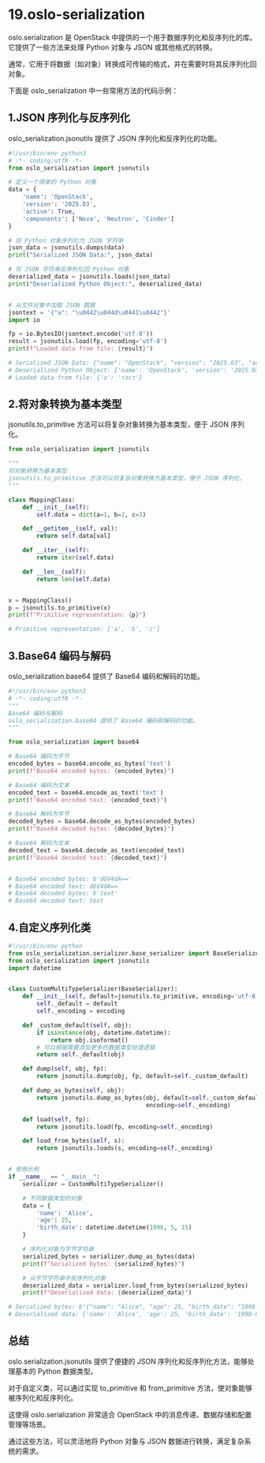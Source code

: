# 19.oslo-serialization

oslo.serialization 是 OpenStack 中提供的一个用于数据序列化和反序列化的库。
它提供了一些方法来处理 Python 对象与 JSON 或其他格式的转换。

通常，它用于将数据（如对象）转换成可传输的格式，并在需要时将其反序列化回对象。


下面是 oslo_serialization 中一些常用方法的代码示例：


## 1.JSON 序列化与反序列化
oslo_serialization.jsonutils 提供了 JSON 序列化和反序列化的功能。

```python
#!/usr/bin/env python3
# -*- coding:utf8 -*-
from oslo_serialization import jsonutils

# 定义一个简单的 Python 对象
data = {
    'name': 'OpenStack',
    'version': '2025.03',
    'active': True,
    'components': ['Nova', 'Neutron', 'Cinder']
}

# 将 Python 对象序列化为 JSON 字符串
json_data = jsonutils.dumps(data)
print("Serialized JSON Data:", json_data)

# 将 JSON 字符串反序列化回 Python 对象
deserialized_data = jsonutils.loads(json_data)
print("Deserialized Python Object:", deserialized_data)


# 从文件对象中加载 JSON 数据
jsontext = '{"a": "\u0442\u044d\u0441\u0442"}'
import io

fp = io.BytesIO(jsontext.encode('utf-8'))
result = jsonutils.load(fp, encoding='utf-8')
print(f"Loaded data from file: {result}")

# Serialized JSON Data: {"name": "OpenStack", "version": "2025.03", "active": true, "components": ["Nova", "Neutron", "Cinder"]}
# Deserialized Python Object: {'name': 'OpenStack', 'version': '2025.03', 'active': True, 'components': ['Nova', 'Neutron', 'Cinder']}
# Loaded data from file: {'a': 'тэст'}

```

## 2.将对象转换为基本类型
jsonutils.to_primitive 方法可以将复杂对象转换为基本类型，便于 JSON 序列化。

```python
from oslo_serialization import jsonutils

"""
将对象转换为基本类型
jsonutils.to_primitive 方法可以将复杂对象转换为基本类型，便于 JSON 序列化。
"""

class MappingClass:
    def __init__(self):
        self.data = dict(a=1, b=2, c=3)

    def __getitem__(self, val):
        return self.data[val]

    def __iter__(self):
        return iter(self.data)

    def __len__(self):
        return len(self.data)


x = MappingClass()
p = jsonutils.to_primitive(x)
print(f"Primitive representation: {p}")

# Primitive representation: ['a', 'b', 'c']
```

## 3.Base64 编码与解码
oslo_serialization.base64 提供了 Base64 编码和解码的功能。

```python
#!/usr/bin/env python3
# -*- coding:utf8 -*-
"""
Base64 编码与解码
oslo_serialization.base64 提供了 Base64 编码和解码的功能。
"""

from oslo_serialization import base64

# Base64 编码为字节
encoded_bytes = base64.encode_as_bytes('text')
print(f"Base64 encoded bytes: {encoded_bytes}")

# Base64 编码为文本
encoded_text = base64.encode_as_text('text')
print(f"Base64 encoded text: {encoded_text}")

# Base64 解码为字节
decoded_bytes = base64.decode_as_bytes(encoded_bytes)
print(f"Base64 decoded bytes: {decoded_bytes}")

# Base64 解码为文本
decoded_text = base64.decode_as_text(encoded_text)
print(f"Base64 decoded text: {decoded_text}")


# Base64 encoded bytes: b'dGV4dA=='
# Base64 encoded text: dGV4dA==
# Base64 decoded bytes: b'text'
# Base64 decoded text: text
```

## 4.自定义序列化类

```python
#!/usr/bin/env python
from oslo_serialization.serializer.base_serializer import BaseSerializer
from oslo_serialization import jsonutils
import datetime


class CustomMultiTypeSerializer(BaseSerializer):
    def __init__(self, default=jsonutils.to_primitive, encoding='utf-8'):
        self._default = default
        self._encoding = encoding

    def _custom_default(self, obj):
        if isinstance(obj, datetime.datetime):
            return obj.isoformat()
        # 可以根据需要添加更多的数据类型处理逻辑
        return self._default(obj)

    def dump(self, obj, fp):
        return jsonutils.dump(obj, fp, default=self._custom_default)

    def dump_as_bytes(self, obj):
        return jsonutils.dump_as_bytes(obj, default=self._custom_default,
                                       encoding=self._encoding)

    def load(self, fp):
        return jsonutils.load(fp, encoding=self._encoding)

    def load_from_bytes(self, s):
        return jsonutils.loads(s, encoding=self._encoding)


# 使用示例
if __name__ == "__main__":
    serializer = CustomMultiTypeSerializer()

    # 不同数据类型的对象
    data = {
        'name': 'Alice',
        'age': 25,
        'birth_date': datetime.datetime(1998, 5, 15)
    }

    # 序列化对象为字节字符串
    serialized_bytes = serializer.dump_as_bytes(data)
    print(f"Serialized bytes: {serialized_bytes}")

    # 从字节字符串中反序列化对象
    deserialized_data = serializer.load_from_bytes(serialized_bytes)
    print(f"Deserialized data: {deserialized_data}")

# Serialized bytes: b'{"name": "Alice", "age": 25, "birth_date": "1998-05-15T00:00:00"}'
# Deserialized data: {'name': 'Alice', 'age': 25, 'birth_date': '1998-05-15T00:00:00'}
```


## 总结
oslo.serialization.jsonutils 提供了便捷的 JSON 序列化和反序列化方法，能够处理基本的 Python 数据类型。

对于自定义类，可以通过实现 to_primitive 和 from_primitive 方法，使对象能够被序列化和反序列化。

这使得 oslo.serialization 非常适合 OpenStack 中的消息传递、数据存储和配置管理等场景。

通过这些方法，可以灵活地将 Python 对象与 JSON 数据进行转换，满足复杂系统的需求。